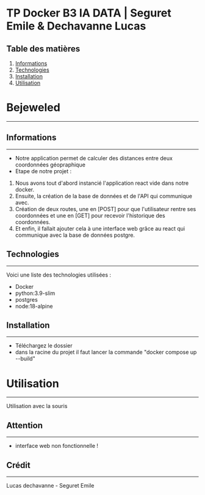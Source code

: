 # TP Docker B3 IA DATA | Seguret Emile & Dechavanne Lucas
## Table des matières
1. [Informations](#informations)
2. [Technologies](#technologies)
3. [Installation](#installation)
4. [Utilisation](#utilisation)

# Bejeweled
***
## Informations
***
- Notre application permet de calculer des distances entre deux coordonnées géopraphique
- Etape de notre projet :
1) Nous avons tout d'abord instancié l'application react vide dans notre docker.
2) Ensuite, la création de la base de données et de l'API qui communique avec.
3) Création de deux routes, une en [POST] pour que l'utilisateur rentre ses coordonnées et une en [GET] pour recevoir l'historique des coordonnées.
4) Et enfin, il fallait ajouter cela à une interface web grâce au react qui communique avec la base de données postgre. 
## Technologies
***
Voici une liste des technologies utilisées :
- Docker
- python:3.9-slim
- postgres
- node:18-alpine
## Installation
***
- Téléchargez le dossier
- dans la racine du projet il faut lancer la commande "docker compose up --build"
# Utilisation
***
Utilisation avec la souris 
## Attention
***
- interface web non fonctionnelle ! 
## Crédit
***
Lucas dechavanne - Seguret Emile 
 
